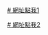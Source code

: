 [# 網址點我1](https://raw.githubusercontent.com/bear532/js/main/js.json)

[# 網址點我2](https://cdn.jsdelivr.net/gh/bear532/js@main/js.json)
